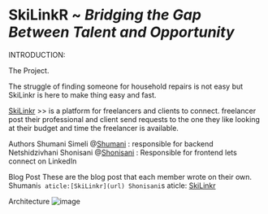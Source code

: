 # SkiLinkR ~ *Bridging the Gap Between Talent and Opportunity*
INTRODUCTION:

The Project.

The struggle of finding someone for household repairs is not easy but SkiLinkr is here to make thing easy and fast.

[SkiLinkr](https://vho-shumani.github.io./) >> is a platform for freelancers and clients to connect. freelancer post their professional and client send requests to the one they like looking at their budget and time the freelancer is available.

Authors
Shumani Simeli @[Shumani](url) : responsible for backend
Netshidzivhani Shonisani @[Shonisani](https://www.linkedin.com/in/shonisani-netshidzivhani-b7574a22a/) : Responsible for frontend
lets connect on LinkedIn

Blog Post
These are the blog post that each member wrote on their own.
Shumani`s aticle:[SkiLinkr](url)
Shonisani`s aticle: [SkiLinkr](https://medium.com/@shoneesani/skilinkr-18a7fee2ce0c)

Architecture
![image](https://github.com/Sanieeme/SkiLinkr_v2/assets/138012421/66a190ea-b456-409e-b725-3b1196d468b0)

